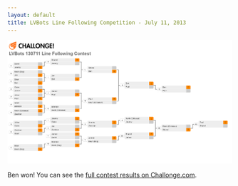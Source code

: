 ```yaml
---
layout: default
title: LVBots Line Following Competition - July 11, 2013
---
```


[![Bracket](lvbots_130711.png)](lvbots_130711.png)

Ben won! You can see the [full contest results on Challonge.com](http://challonge.com/lvbots_130711).